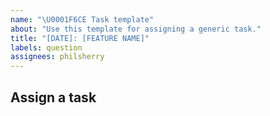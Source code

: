 ```yaml
---
name: "\U0001F6CE Task template"
about: "Use this template for assigning a generic task."
title: "[DATE]: [FEATURE NAME]"
labels: question
assignees: philsherry
---
```


## Assign a task
